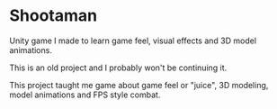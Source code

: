 # Shootaman
Unity game I made to learn game feel, visual effects and 3D model animations.

This is an old project and I probably won't be continuing it.

This project taught me game about game feel or "juice", 3D modeling, model animations and FPS style combat.
